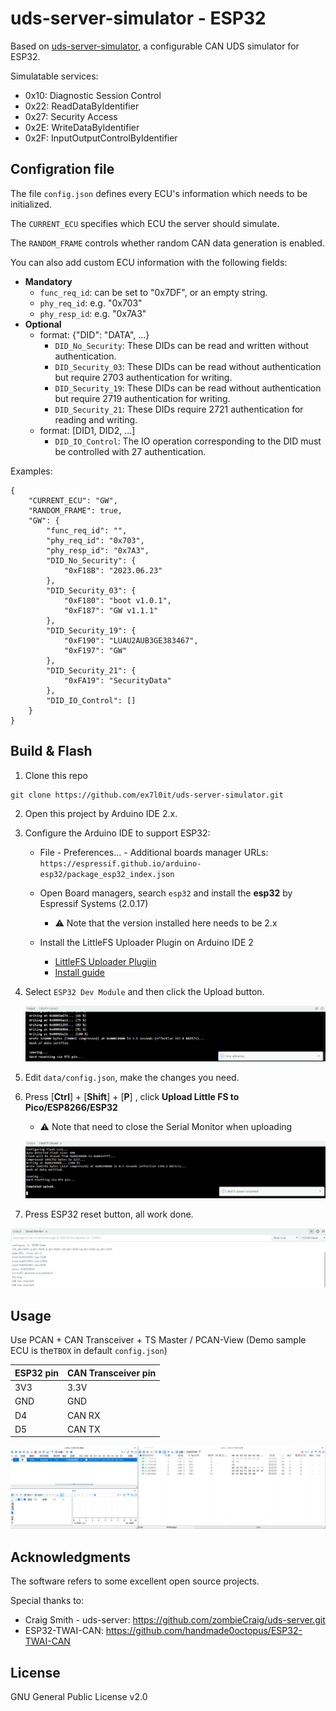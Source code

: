 # uds-server-simulator - ESP32

Based on [uds-server-simulator](https://github.com/Honinb0n/uds-server-simulator), a configurable CAN UDS simulator for ESP32.

Simulatable services:

- 0x10: Diagnostic Session Control
- 0x22: ReadDataByIdentifier
- 0x27: Security Access
- 0x2E: WriteDataByIdentifier
- 0x2F: InputOutputControlByIdentifier

## Configration file

The file `config.json` defines every ECU's information which needs to be initialized.

The `CURRENT_ECU` specifies which ECU the server should simulate.

The `RANDOM_FRAME` controls whether random CAN data generation is enabled.

You can also add custom ECU information with the following fields:

- **Mandatory**
  - `func_req_id`: can be set to "0x7DF", or an empty string.
  - `phy_req_id`: e.g. "0x703"
  - `phy_resp_id`: e.g. "0x7A3"
- **Optional**
  - format: {"DID": "DATA", ...}
    - `DID_No_Security`: These DIDs can be read and written without authentication.
    - `DID_Security_03`: These DIDs can be read without authentication but require 2703 authentication for writing.
    - `DID_Security_19`: These DIDs can be read without authentication but require 2719 authentication for writing.
    - `DID_Security_21`: These DIDs require 2721 authentication for reading and writing.
  - format: [DID1, DID2, ...]
    - `DID_IO_Control`: The IO operation corresponding to the DID must be controlled with 27 authentication.

Examples:

```
{   
    "CURRENT_ECU": "GW",
    "RANDOM_FRAME": true,
	"GW": {
        "func_req_id": "",
        "phy_req_id": "0x703",
        "phy_resp_id": "0x7A3",
        "DID_No_Security": {
            "0xF18B": "2023.06.23"
        },
        "DID_Security_03": {
            "0xF180": "boot v1.0.1", 
            "0xF187": "GW v1.1.1"
        },
        "DID_Security_19": {
            "0xF190": "LUAU2AUB3GE383467",
            "0xF197": "GW"
        },
        "DID_Security_21": {
            "0xFA19": "SecurityData"
        },
        "DID_IO_Control": []
    }
}
```

## Build & Flash

1. Clone this repo

```shell
git clone https://github.com/ex7l0it/uds-server-simulator.git
```

2. Open this project by Arduino IDE 2.x.

3. Configure the Arduino IDE to support ESP32:

   - File - Preferences... - Additional boards manager URLs: `https://espressif.github.io/arduino-esp32/package_esp32_index.json`

   - Open Board managers, search `esp32` and install the **esp32** by Espressif Systems (2.0.17)
     - ⚠️ Note that the version installed here needs to be 2.x

    - Install the LittleFS Uploader Plugin on Arduino IDE 2
      - [LittleFS Uploader Plugiin](https://github.com/earlephilhower/arduino-littlefs-upload)
      - [Install guide](https://randomnerdtutorials.com/arduino-ide-2-install-esp32-littlefs/)

4. Select `ESP32 Dev Module` and then click the Upload button.

   ![wevncvbe.szd](./assets/wevncvbe.szd.png)

5. Edit `data/config.json`, make the changes you need.

6. Press [**Ctrl**] + [**Shift**] + [**P**] , click **Upload Little FS to Pico/ESP8266/ESP32**

   - ⚠️ Note that need to close the Serial Monitor when uploading

   ![aqco3sgm.0li](./assets/aqco3sgm.0li.png)

7. Press ESP32 reset button, all work done.

![u13gl1aa.t5i](./assets/u13gl1aa.t5i.png)

## Usage

Use PCAN + CAN Transceiver + TS Master / PCAN-View (Demo sample ECU is the`TBOX` in default `config.json`)

| ESP32 pin | CAN Transceiver pin |
| --------- | ------------------- |
| 3V3       | 3.3V                |
| GND       | GND                 |
| D4        | CAN RX              |
| D5        | CAN TX              |

![p4egdout.n3k](./assets/p4egdout.n3k.png)

## Acknowledgments

The software refers to some excellent open source projects.

Special thanks to:

- Craig Smith - uds-server: https://github.com/zombieCraig/uds-server.git
- ESP32-TWAI-CAN: https://github.com/handmade0octopus/ESP32-TWAI-CAN

## License

GNU General Public License v2.0